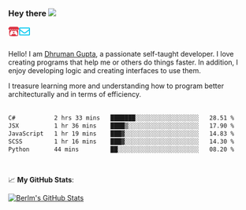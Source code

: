 ### Hey there <img src="https://media.giphy.com/media/hvRJCLFzcasrR4ia7z/giphy.gif" width="25px">

<a href="https://itch.io/profile/berlm">
  <img align="left" alt="Berlm's Itch" width="22px" src="/assets/itch-io.svg" />
</a>
<a href="mailto:me@berlm.me">
  <img align="left" alt="Email Berlm" width="22px" src="/assets/envelope.svg" />
</a>

<br />  
<br />  
  
Hello! I am [Dhruman Gupta](https://berlm.me/), a passionate self-taught developer. I love creating programs that help me or others do things faster. In addition, I enjoy developing logic and creating interfaces to use them.  

I treasure learning more and understanding how to program better architecturally and in terms of efficiency.  
<br />

<!--START_SECTION:waka-->
```text
C#           2 hrs 33 mins   ███████░░░░░░░░░░░░░░░░░░   28.51 % 
JSX          1 hr 36 mins    ████▒░░░░░░░░░░░░░░░░░░░░   17.90 % 
JavaScript   1 hr 19 mins    ███▓░░░░░░░░░░░░░░░░░░░░░   14.83 % 
SCSS         1 hr 16 mins    ███▓░░░░░░░░░░░░░░░░░░░░░   14.30 % 
Python       44 mins         ██░░░░░░░░░░░░░░░░░░░░░░░   08.20 % 
```
<!--END_SECTION:waka-->
<br />  

📈 **My GitHub Stats**:  

[![Berlm's GitHub Stats](https://github-readme-stats.vercel.app/api?username=dhrumangupta&theme=gotham&show_icons=true&count_private=true)](https://berlm.me)
